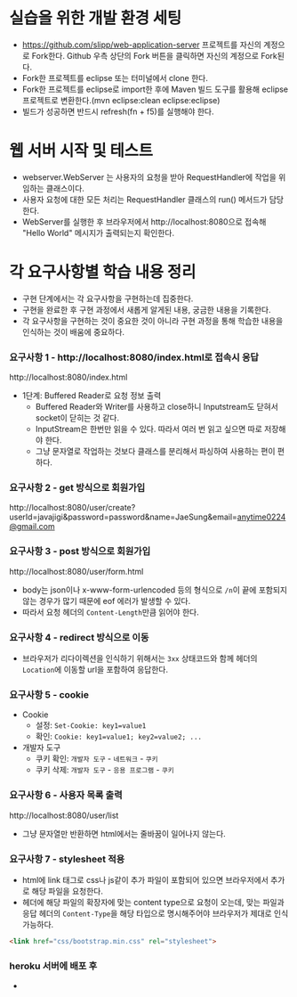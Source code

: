 # 실습을 위한 개발 환경 세팅
* https://github.com/slipp/web-application-server 프로젝트를 자신의 계정으로 Fork한다. Github 우측 상단의 Fork 버튼을 클릭하면 자신의 계정으로 Fork된다.
* Fork한 프로젝트를 eclipse 또는 터미널에서 clone 한다.
* Fork한 프로젝트를 eclipse로 import한 후에 Maven 빌드 도구를 활용해 eclipse 프로젝트로 변환한다.(mvn eclipse:clean eclipse:eclipse)
* 빌드가 성공하면 반드시 refresh(fn + f5)를 실행해야 한다.

# 웹 서버 시작 및 테스트
* webserver.WebServer 는 사용자의 요청을 받아 RequestHandler에 작업을 위임하는 클래스이다.
* 사용자 요청에 대한 모든 처리는 RequestHandler 클래스의 run() 메서드가 담당한다.
* WebServer를 실행한 후 브라우저에서 http://localhost:8080으로 접속해 "Hello World" 메시지가 출력되는지 확인한다.

# 각 요구사항별 학습 내용 정리
* 구현 단계에서는 각 요구사항을 구현하는데 집중한다.
* 구현을 완료한 후 구현 과정에서 새롭게 알게된 내용, 궁금한 내용을 기록한다.
* 각 요구사항을 구현하는 것이 중요한 것이 아니라 구현 과정을 통해 학습한 내용을 인식하는 것이 배움에 중요하다.

### 요구사항 1 - http://localhost:8080/index.html로 접속시 응답
http://localhost:8080/index.html
* 1단계: Buffered Reader로 요청 정보 출력
    * Buffered Reader와 Writer를 사용하고 close하니 Inputstream도 닫혀서 socket이 닫히는 것 같다.
    * InputStream은 한번만 읽을 수 있다. 따라서 여러 번 읽고 싶으면 따로 저장해야 한다.
    * 그냥 문자열로 작업하는 것보다 클래스를 분리해서 파싱하여 사용하는 편이 편하다.

### 요구사항 2 - get 방식으로 회원가입
http://localhost:8080/user/create?userId=javajigi&password=password&name=JaeSung&email=anytime0224@gmail.com

### 요구사항 3 - post 방식으로 회원가입
http://localhost:8080/user/form.html
* body는 json이나 x-www-form-urlencoded 등의 형식으로 `/n`이 끝에 포함되지 않는 경우가 많기 때문에 eof 에러가 발생할 수 있다.
* 따라서 요청 헤더의 `Content-Length`만큼 읽어야 한다.

### 요구사항 4 - redirect 방식으로 이동
* 브라우저가 리다이렉션을 인식하기 위해서는 `3xx` 상태코드와 함께 헤더의 `Location`에 이동할 url을 포함하여 응답한다.

### 요구사항 5 - cookie
* Cookie
    * 설정: `Set-Cookie: key1=value1`
    * 확인: `Cookie: key1=value1; key2=value2; ...`
* 개발자 도구
    * 쿠키 확인: `개발자 도구` - `네트워크` - `쿠키`
    * 쿠키 삭제: `개발자 도구` - `응용 프로그램` - `쿠키`

### 요구사항 6 - 사용자 목록 출력
http://localhost:8080/user/list
* 그냥 문자열만 반환하면 html에서는 줄바꿈이 일어나지 않는다.

### 요구사항 7 - stylesheet 적용

* html에 link 태그로 css나 js같이 추가 파일이 포함되어 있으면 브라우저에서 추가로 해당 파일을 요청한다.
* 헤더에 해당 파일의 확장자에 맞는 content type으로 요청이 오는데, 맞는 파일과 응답 헤더의 `Content-Type`을 해당 타입으로 명시해주어야 브라우저가 제대로 인식 가능하다.

``` html
<link href="css/bootstrap.min.css" rel="stylesheet">
```

### heroku 서버에 배포 후
* 